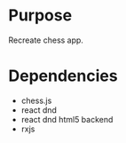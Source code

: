 # Purpose
Recreate chess app.

# Dependencies
- chess.js
- react dnd
- react dnd html5 backend
- rxjs
